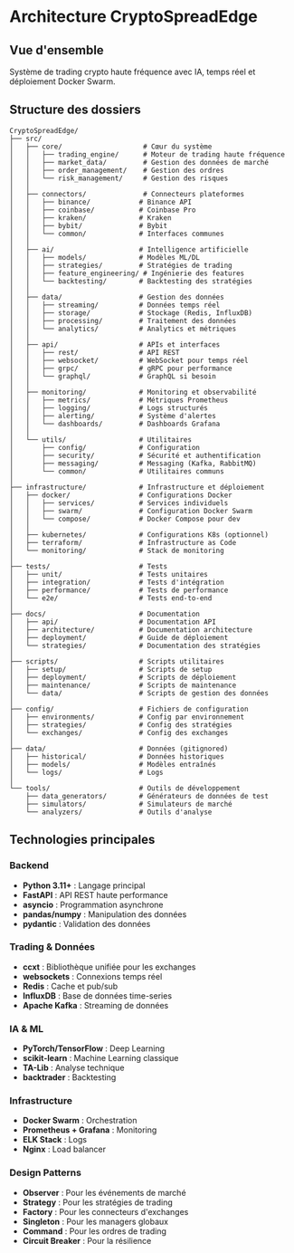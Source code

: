 # Architecture CryptoSpreadEdge

## Vue d'ensemble
Système de trading crypto haute fréquence avec IA, temps réel et déploiement Docker Swarm.

## Structure des dossiers

```
CryptoSpreadEdge/
├── src/
│   ├── core/                    # Cœur du système
│   │   ├── trading_engine/      # Moteur de trading haute fréquence
│   │   ├── market_data/         # Gestion des données de marché
│   │   ├── order_management/    # Gestion des ordres
│   │   └── risk_management/     # Gestion des risques
│   │
│   ├── connectors/              # Connecteurs plateformes
│   │   ├── binance/            # Binance API
│   │   ├── coinbase/           # Coinbase Pro
│   │   ├── kraken/             # Kraken
│   │   ├── bybit/              # Bybit
│   │   └── common/             # Interfaces communes
│   │
│   ├── ai/                     # Intelligence artificielle
│   │   ├── models/             # Modèles ML/DL
│   │   ├── strategies/         # Stratégies de trading
│   │   ├── feature_engineering/ # Ingénierie des features
│   │   └── backtesting/        # Backtesting des stratégies
│   │
│   ├── data/                   # Gestion des données
│   │   ├── streaming/          # Données temps réel
│   │   ├── storage/            # Stockage (Redis, InfluxDB)
│   │   ├── processing/         # Traitement des données
│   │   └── analytics/          # Analytics et métriques
│   │
│   ├── api/                    # APIs et interfaces
│   │   ├── rest/               # API REST
│   │   ├── websocket/          # WebSocket pour temps réel
│   │   ├── grpc/               # gRPC pour performance
│   │   └── graphql/            # GraphQL si besoin
│   │
│   ├── monitoring/             # Monitoring et observabilité
│   │   ├── metrics/            # Métriques Prometheus
│   │   ├── logging/            # Logs structurés
│   │   ├── alerting/           # Système d'alertes
│   │   └── dashboards/         # Dashboards Grafana
│   │
│   └── utils/                  # Utilitaires
│       ├── config/             # Configuration
│       ├── security/           # Sécurité et authentification
│       ├── messaging/          # Messaging (Kafka, RabbitMQ)
│       └── common/             # Utilitaires communs
│
├── infrastructure/             # Infrastructure et déploiement
│   ├── docker/                 # Configurations Docker
│   │   ├── services/           # Services individuels
│   │   ├── swarm/              # Configuration Docker Swarm
│   │   └── compose/            # Docker Compose pour dev
│   │
│   ├── kubernetes/             # Configurations K8s (optionnel)
│   ├── terraform/              # Infrastructure as Code
│   └── monitoring/             # Stack de monitoring
│
├── tests/                      # Tests
│   ├── unit/                   # Tests unitaires
│   ├── integration/            # Tests d'intégration
│   ├── performance/            # Tests de performance
│   └── e2e/                    # Tests end-to-end
│
├── docs/                       # Documentation
│   ├── api/                    # Documentation API
│   ├── architecture/           # Documentation architecture
│   ├── deployment/             # Guide de déploiement
│   └── strategies/             # Documentation des stratégies
│
├── scripts/                    # Scripts utilitaires
│   ├── setup/                  # Scripts de setup
│   ├── deployment/             # Scripts de déploiement
│   ├── maintenance/            # Scripts de maintenance
│   └── data/                   # Scripts de gestion des données
│
├── config/                     # Fichiers de configuration
│   ├── environments/           # Config par environnement
│   ├── strategies/             # Config des stratégies
│   └── exchanges/              # Config des exchanges
│
├── data/                       # Données (gitignored)
│   ├── historical/             # Données historiques
│   ├── models/                 # Modèles entraînés
│   └── logs/                   # Logs
│
└── tools/                      # Outils de développement
    ├── data_generators/        # Générateurs de données de test
    ├── simulators/             # Simulateurs de marché
    └── analyzers/              # Outils d'analyse
```

## Technologies principales

### Backend
- **Python 3.11+** : Langage principal
- **FastAPI** : API REST haute performance
- **asyncio** : Programmation asynchrone
- **pandas/numpy** : Manipulation des données
- **pydantic** : Validation des données

### Trading & Données
- **ccxt** : Bibliothèque unifiée pour les exchanges
- **websockets** : Connexions temps réel
- **Redis** : Cache et pub/sub
- **InfluxDB** : Base de données time-series
- **Apache Kafka** : Streaming de données

### IA & ML
- **PyTorch/TensorFlow** : Deep Learning
- **scikit-learn** : Machine Learning classique
- **TA-Lib** : Analyse technique
- **backtrader** : Backtesting

### Infrastructure
- **Docker Swarm** : Orchestration
- **Prometheus + Grafana** : Monitoring
- **ELK Stack** : Logs
- **Nginx** : Load balancer

### Design Patterns
- **Observer** : Pour les événements de marché
- **Strategy** : Pour les stratégies de trading
- **Factory** : Pour les connecteurs d'exchanges
- **Singleton** : Pour les managers globaux
- **Command** : Pour les ordres de trading
- **Circuit Breaker** : Pour la résilience